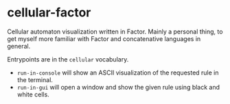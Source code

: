 
# cellular-factor

Cellular automaton visualization written in Factor. Mainly a personal
thing, to get myself more familiar with Factor and concatenative
languages in general.

Entrypoints are in the `cellular` vocabulary.
* `run-in-console` will show an ASCII visualization of the requested
  rule in the terminal.
* `run-in-gui` will open a window and show the given rule using black
  and white cells.
